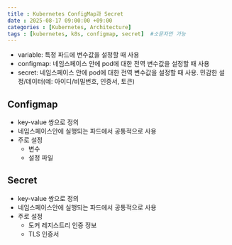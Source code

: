 ```yaml
---
title : Kubernetes ConfigMap과 Secret
date : 2025-08-17 09:00:00 +09:00
categories : [Kubernetes, Architecture]
tags : [kubernetes, k8s, configmap, secret]  #소문자만 가능
---
```


- variable: 특정 파드에 변수값을 설정할 때 사용
- configmap: 네임스페이스 안에 pod에 대한 전역 변수값을 설정할 때 사용
- secret: 네임스페이스 안에 pod에 대한 전역 변수값을 설정할 때 사용. 민감한 설정/데이터(예: 아이디/비밀번호, 인증서, 토큰)

## Configmap

- key-value 쌍으로 정의
- 네임스페이스안에 실행되는 파드에서 공통적으로 사용
- 주로 설정
    - 변수
    - 설정 파일

## Secret

- key-value 쌍으로 정의
- 네임스페이스안에 실행되는 파드에서 공통적으로 사용
- 주로 설정
    - 도커 레지스트리 인증 정보
    - TLS 인증서